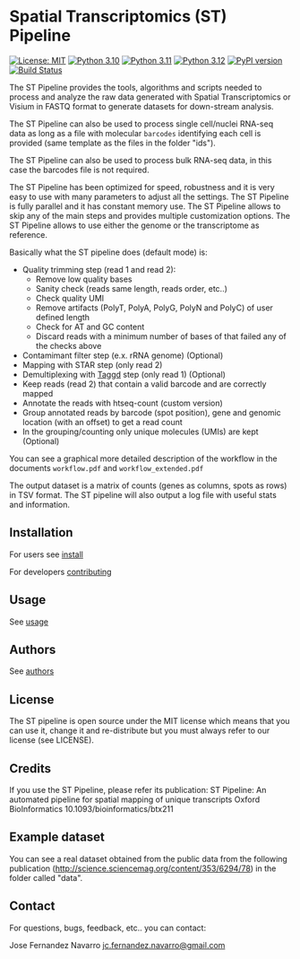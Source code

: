 # Spatial Transcriptomics (ST) Pipeline

[![License: MIT](https://img.shields.io/badge/License-MIT-yellow.svg)](https://opensource.org/licenses/MIT)
[![Python 3.10](https://img.shields.io/badge/python-3.10-blue.svg)](https://www.python.org/downloads/release/python-310/)
[![Python 3.11](https://img.shields.io/badge/python-3.11-blue.svg)](https://www.python.org/downloads/release/python-311/)
[![Python 3.12](https://img.shields.io/badge/python-3.12-blue.svg)](https://www.python.org/downloads/release/python-312/)
[![PyPI version](https://badge.fury.io/py/stpipeline.svg)](https://badge.fury.io/py/stpipeline)
[![Build Status](https://github.com/jfnavarro/st_pipeline/actions/workflows/dev.yml/badge.svg)](https://github.com/jfnavarro/st_pipeline/actions/workflows/dev)

The ST Pipeline provides the tools, algorithms and scripts needed to process and analyze the raw
data generated with Spatial Transcriptomics or Visium in FASTQ format to generate datasets for down-stream analysis.

The ST Pipeline can also be used to process single cell/nuclei RNA-seq data as long as a
file with molecular `barcodes` identifying each cell is provided (same template as the files in the folder "ids").

The ST Pipeline can also be used to process bulk RNA-seq data, in this case the barcodes file is not required.

The ST Pipeline has been optimized for speed, robustness and it is very easy to use with many parameters to adjust all the settings.
The ST Pipeline is fully parallel and it has constant memory use.
The ST Pipeline allows to skip any of the main steps and provides multiple customization options.
The ST Pipeline allows to use either the genome or the transcriptome as reference.

Basically what the ST pipeline does (default mode) is:

- Quality trimming step (read 1 and read 2):
  - Remove low quality bases
  - Sanity check (reads same length, reads order, etc..)
  - Check quality UMI
  - Remove artifacts (PolyT, PolyA, PolyG, PolyN and PolyC) of user defined length
  - Check for AT and GC content
  - Discard reads with a minimum number of bases of that failed any of the checks above
- Contamimant filter step (e.x. rRNA genome) (Optional)
- Mapping with STAR step (only read 2)
- Demultiplexing with [Taggd](https://github.com/jfnavarro/taggd) step (only read 1) (Optional)
- Keep reads (read 2) that contain a valid barcode and are correctly mapped
- Annotate the reads with htseq-count (custom version)
- Group annotated reads by barcode (spot position), gene and genomic location (with an offset) to get a read count
- In the grouping/counting only unique molecules (UMIs) are kept (Optional)

You can see a graphical more detailed description of the workflow in the documents `workflow.pdf` and `workflow_extended.pdf`

The output dataset is a matrix of counts (genes as columns, spots as rows) in TSV format.
The ST pipeline will also output a log file with useful stats and information.

## Installation

For users see [install](docs/installation.md)

For developers [contributing](docs/contributing.md)

## Usage

See [usage](docs/usage.md)

## Authors

See [authors](AUTHORS.md)

## License

The ST pipeline is open source under the MIT license which means that you can use it,
change it and re-distribute but you must always refer to our license (see LICENSE).

## Credits

If you use the ST Pipeline, please refer its publication:
ST Pipeline: An automated pipeline for spatial mapping of unique transcripts
Oxford BioInformatics
10.1093/bioinformatics/btx211

## Example dataset

You can see a real dataset obtained from the public data from
the following publication (http://science.sciencemag.org/content/353/6294/78)
in the folder called "data".

## Contact

For questions, bugs, feedback, etc.. you can contact:

Jose Fernandez Navarro <jc.fernandez.navarro@gmail.com>
